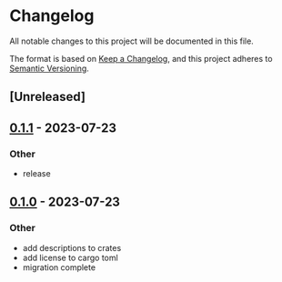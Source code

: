 # Changelog
All notable changes to this project will be documented in this file.

The format is based on [Keep a Changelog](https://keepachangelog.com/en/1.0.0/),
and this project adheres to [Semantic Versioning](https://semver.org/spec/v2.0.0.html).

## [Unreleased]

## [0.1.1](https://github.com/BadBoiLabs/Cannon-rs/compare/cannon-heap-v0.1.0...cannon-heap-v0.1.1) - 2023-07-23

### Other
- release

## [0.1.0](https://github.com/BadBoiLabs/Cannon-rs/releases/tag/cannon-heap-v0.1.0) - 2023-07-23

### Other
- add descriptions to crates
- add license to cargo toml
- migration complete

